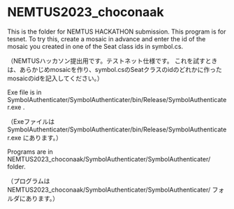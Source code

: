 # NEMTUS2023_choconaak

This is the folder for NEMTUS HACKATHON submission. This program is for tesnet.
To try this, create a mosaic in advance and enter the id of the mosaic you created in one of the Seat class ids in symbol.cs.

（NEMTUSハッカソン提出用です。テストネット仕様です。
これを試すときは、あらかじめmosaicを作り、symbol.csのSeatクラスのidのどれかに作ったmosaicのidを記入してください。）


Exe file is in
SymbolAuthenticater/SymbolAuthenticater/bin/Release/SymbolAuthenticater.exe
.

（Exeファイルは
SymbolAuthenticater/SymbolAuthenticater/bin/Release/SymbolAuthenticater.exe
にあります。）

Programs are in 
NEMTUS2023_choconaak/SymbolAuthenticater/SymbolAuthenticater/
folder.

（プログラムは
NEMTUS2023_choconaak/SymbolAuthenticater/SymbolAuthenticater/
フォルダにあります。）

